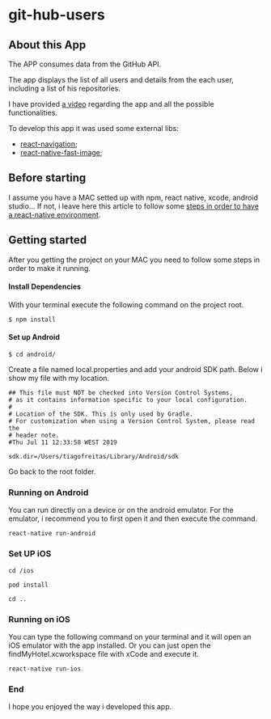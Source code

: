 # git-hub-users

## About this App


The APP consumes data from the GitHub API. 


The app displays the list of all users and details from the each user, including a list of his repositories.

I have provided [a video]() regarding the app and all the possible functionalities.


To develop this app it was used some external libs:
- [react-navigation](https://reactnavigation.org/docs/en/4.x/getting-started.html);
- [react-native-fast-image](https://github.com/DylanVann/react-native-fast-image);


## Before starting
I assume you have a MAC setted up with npm, react native, xcode, android studio... If not, i leave here this article to follow some [steps in order to have a react-native environment](https://nandovieira.com/setting-up-react-native-on-macos-mojave).

## Getting started

After you getting the project on your MAC you need to follow some steps in order to make it running.

#### Install Dependencies
With your terminal execute the following command on the project root.

`$ npm install`

#### Set up Android

`$ cd android/`

Create a file named local.properties and add your android SDK path. 
Below i show my file with my location.

```
## This file must NOT be checked into Version Control Systems,
# as it contains information specific to your local configuration.
#
# Location of the SDK. This is only used by Gradle.
# For customization when using a Version Control System, please read the
# header note.
#Thu Jul 11 12:33:58 WEST 2019

sdk.dir=/Users/tiagofreitas/Library/Android/sdk

```
Go back to the root folder.

### Running on Android
You can run directly on a device or on the android emulator. 
For the emulator, i recommend you to first open it and then execute the command.

`react-native run-android`

### Set UP iOS
`cd /ios`

`pod install`

`cd ..`

### Running on iOS
You can type the following command on your terminal and it will open an iOS emulator with the app installed. Or you can just open the findMyHotel.xcworkspace file with xCode and execute it.

`react-native run-ios`


### End

I hope you enjoyed the way i developed this app.
  
